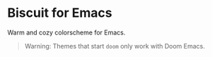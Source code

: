 # Biscuit for  Emacs
Warm and cozy colorscheme for Emacs.

> Warning: Themes that start `doom` only work with Doom Emacs.
